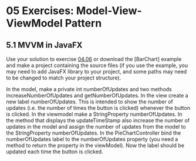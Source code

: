 # 05 Exercises: Model-View-ViewModel Pattern

## 5.1 MVVM in JavaFX

Use your solution to exercise [04.06](https://github.com/MichaelViuff/SDJ2/tree/main/03%20Observer%20Pattern#36-data-representation) or download the [BarChart] example and make a project containing the source files (if you use the example, you may need to add JavaFX library to your project, and some paths may need to be changed to match your project structure).

In the model, make a private int numberOfUpdates and two methods increaseNumberOfUpdates and getNumberOfUpdates.
In the view create a new label numberOfUpdates. This is intended to show the number of updates (i.e. the number of times the button is clicked) whenever the button is clicked. 
In the viewmodel make a StringProperty numberOfUpdates. In the method that displays the updateTimeStamp also increase the number of updates in the model and assign the number of updates from the model to the StringProperty numberOfUpdates.
In the PieChartController bind the numberOfUpdates label to the numberOfUpdates property (you need a method to return the property in the viewModel).
Now the label should be updated each time the button is clicked.

